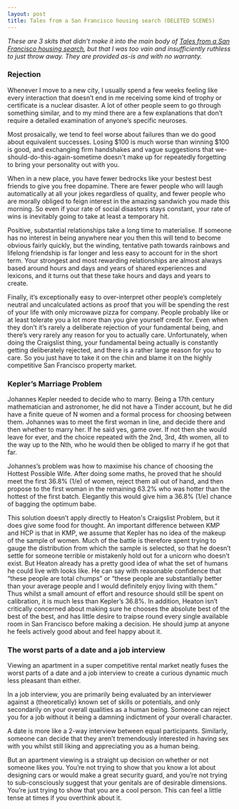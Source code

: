 ```yaml
---
layout: post
title: Tales from a San Francisco housing search (DELETED SCENES)
---
```

*These are 3 skits that didn't make it into the main body of <a href="/2014/10/25/tales-from-a-san-francisco-housing-search" target="_blank">Tales from a San Francisco housing search</a>, but that I was too vain and insufficiently ruthless to just throw away. They are provided as-is and with no warranty.*

<h3>Rejection</h3>

Whenever I move to a new city, I usually spend a few weeks feeling like every interaction that doesn’t end in me receiving some kind of trophy or certificate is a nuclear disaster. A lot of other people seem to go through something similar, and to my mind there are a few explanations that don’t require a detailed examination of anyone’s specific neuroses.

Most prosaically, we tend to feel worse about failures than we do good about equivalent successes. Losing $100 is much worse than winning $100 is good, and exchanging firm handshakes and vague suggestions that we-should-do-this-again-sometime doesn't make up for repeatedly forgetting to bring your personality out with you.

When in a new place, you have fewer bedrocks like your bestest best friends to give you free dopamine. There are fewer people who will laugh automatically at all your jokes regardless of quality, and fewer people who are morally obliged to feign interest in the amazing sandwich you made this morning. So even if your rate of social disasters stays constant, your rate of wins is inevitably going to take at least a temporary hit.

Positive, substantial relationships take a long time to materialise. If someone has no interest in being anywhere near you then this will tend to become obvious fairly quickly, but the winding, tentative path towards rainbows and lifelong friendship is far longer and less easy to account for in the short term. Your strongest and most rewarding relationships are almost always based around hours and days and years of shared experiences and lexicons, and it turns out that these take hours and days and years to create.

Finally, it’s exceptionally easy to over-interpret other people’s completely neutral and uncalculated actions as proof that you will be spending the rest of your life with only microwave pizza for company. People probably like or at least tolerate you a lot more than you give yourself credit for. Even when they don’t it’s rarely a deliberate rejection of your fundamental being, and there’s very rarely any reason for you to actually care. Unfortunately, when doing the Craigslist thing, your fundamental being actually is constantly getting deliberately rejected, and there is a rather large reason for you to care. So you just have to take it on the chin and blame it on the highly competitive San Francisco property market.  

<h3>Kepler’s Marriage Problem</h3>

Johannes Kepler needed to decide who to marry. Being a 17th century mathematician and astronomer, he did not have a Tinder account, but he did have a finite queue of N women and a formal process for choosing between them. Johannes was to meet the first woman in line, and decide there and then whether to marry her. If he said yes, game over. If not then she would leave for ever, and the choice repeated with the 2nd, 3rd, 4th women, all to the way up to the Nth, who he would then be obliged to marry if he got that far.

Johannes’s problem was how to maximise his chance of choosing the Hottest Possible Wife. After doing some maths, he proved that he should meet the first 36.8% (1/e) of women, reject them all out of hand, and then propose to the first woman in the remaining 63.2% who was hotter than the hottest of the first batch. Elegantly this would give him a 36.8% (1/e) chance of bagging the optimum babe.

This solution doesn’t apply directly to Heaton's Craigslist Problem, but it does give some food for thought. An important difference between KMP and HCP is that in KMP, we assume that Kepler has no idea of the makeup of the sample of women. Much of the battle is therefore spent trying to gauge the distribution from which the sample is selected, so that he doesn’t settle for someone terrible or mistakenly hold out for a unicorn who doesn’t exist. But Heaton already has a pretty good idea of what the set of humans he could live with looks like. He can say with reasonable confidence that “these people are total chumps” or “these people are substantially better than your average people and I would definitely enjoy living with them.” Thus whilst a small amount of effort and resource should still be spent on calibration, it is much less than Kepler’s 36.8%. In addition, Heaton isn’t critically concerned about making sure he chooses the absolute best of the best of the best, and has little desire to traipse round every single available room in San Francisco before making a decision. He should jump at anyone he feels actively good about and feel happy about it.

<h3>The worst parts of a date and a job interview</h3>

Viewing an apartment in a super competitive rental market neatly fuses the worst parts of a date and a job interview to create a curious dynamic much less pleasant than either.

In a job interview, you are primarily being evaluated by an interviewer against a (theoretically) known set of skills or potentials, and only secondarily on your overall qualities as a human being. Someone can reject you for a job without it being a damning indictment of your overall character.

A date is more like a 2-way interview between equal participants. Similarly, someone can decide that they aren’t tremendously interested in having sex with you whilst still liking and appreciating you as a human being.

But an apartment viewing is a straight up decision on whether or not someone likes you. You’re not trying to show that you know a lot about designing cars or would make a great security guard, and you’re not trying to sub-consciously suggest that your genitals are of desirable dimensions. You’re just trying to show that you are a cool person. This can feel a little tense at times if you overthink about it.
